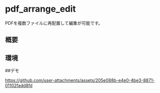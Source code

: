 # pdf_arrange_edit
PDFを複数ファイルに再配置して編集が可能です。

## 概要


## 環境

##デモ


https://github.com/user-attachments/assets/205e088b-e4e0-4be3-8871-01102fadd8fd
